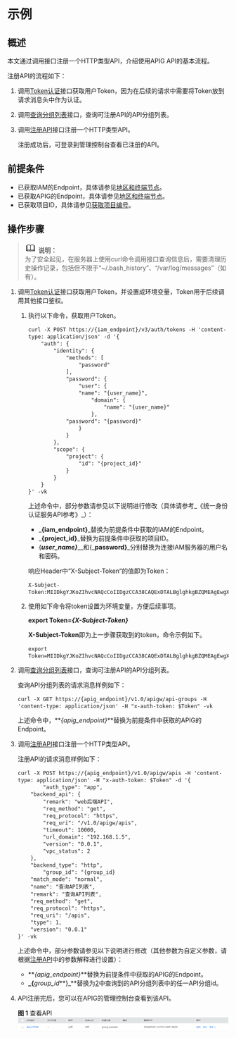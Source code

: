 # 示例<a name="apig-zh-api-180713012"></a>

## 概述<a name="section142673304107"></a>

本文通过调用接口注册一个HTTP类型API，介绍使用APIG API的基本流程。

注册API的流程如下：

1.  调用[Token认证](Token认证.md)接口获取用户Token，因为在后续的请求中需要将Token放到请求消息头中作为认证。
2.  调用[查询分组列表](查询分组列表.md)接口，查询可注册API的API分组列表。
3.  调用[注册API](注册API.md)接口注册一个HTTP类型API。

    注册成功后，可登录到管理控制台查看已注册的API。


## 前提条件<a name="section91264715102"></a>

-   已获取IAM的Endpoint，具体请参见[地区和终端节点](http://developer.huaweicloud.com/endpoint.html)。
-   已获取APIG的Endpoint，具体请参见[地区和终端节点](http://developer.huaweicloud.com/endpoint.html)。
-   已获取项目ID，具体请参见[获取项目编号](获取项目编号.md)。

## 操作步骤<a name="section680742610404"></a>

>![](public_sys-resources/icon-note.gif) **说明：**   
>为了安全起见，在服务器上使用curl命令调用接口查询信息后，需要清理历史操作记录，包括但不限于“\~/.bash\_history”、“/var/log/messages”（如有）。  

1.  调用[Token认证](Token认证.md)接口获取用户Token，并设置成环境变量，Token用于后续调用其他接口鉴权。
    1.  执行以下命令，获取用户Token。

        ```
        curl -X POST https://{iam_endpoint}/v3/auth/tokens -H 'content-type: application/json' -d '{
        	"auth": {
        		"identity": {
        			"methods": [
        				"password"
        			],
        			"password": {
        				"user": {
        				"name": "{user_name}",
        					"domain": {
        						"name": "{user_name}"
        					},
        			"password": "{password}"
        				}
        			}
        		},
        		"scope": {
        			"project": {
        				"id": "{project_id}"
        			}
        		}
        	}
        }' -vk
        ```

        上述命令中，部分参数请参见以下说明进行修改（具体请参考_《统一身份认证服务API参考》_）：

        -   _**\{iam\_endpoint\}**_替换为前提条件中获取的IAM的Endpoint。
        -   _**\{project\_id\}**_替换为前提条件中获取的项目ID。
        -   \{**_user\_name\}_**__和\{_**password\}**_分别替换为连接IAM服务器的用户名和密码。

        响应Header中“X-Subject-Token“的值即为Token：

        ```
        X-Subject-Token:MIIDkgYJKoZIhvcNAQcCoIIDgzCCA38CAQExDTALBglghkgBZQMEAgEwgXXXXX...
        ```

    2.  使用如下命令将token设置为环境变量，方便后续事项。

        **export Token=_\{_**_**X-Subject-Token\}**_

        **X-Subject-Token**即为上一步骤获取到的token，命令示例如下。

        ```
        export Token=MIIDkgYJKoZIhvcNAQcCoIIDgzCCA38CAQExDTALBglghkgBZQMEAgEwgXXXXX...
        ```


2.  <a name="li068011251502"></a>调用[查询分组列表](查询分组列表.md)接口，查询可注册API的API分组列表。

    查询API分组列表的请求消息样例如下：

    ```
    curl -X GET https://{apig_endpoint}/v1.0/apigw/api-groups -H 'content-type: application/json' -H "x-auth-token: $Token" -vk
    ```

    上述命令中，**_\{apig\_endpoint\}_**替换为前提条件中获取的APIG的Endpoint。

3.  调用[注册API](注册API.md)接口注册一个HTTP类型API。

    注册API的请求消息样例如下：

    ```
    curl -X POST https://{apig_endpoint}/v1.0/apigw/apis -H 'content-type: application/json' -H "x-auth-token: $Token" -d '{
            "auth_type": "app",
    	"backend_api": {
    		"remark": "web后端API",
    		"req_method": "get",
    		"req_protocol": "https",
    		"req_uri": "/v1.0/apigw/apis",
    		"timeout": 10000,
    		"url_domain": "192.168.1.5",
    		"version": "0.0.1",
    		"vpc_status": 2
    	},
    	"backend_type": "http",
            "group_id": "{group_id}
    	"match_mode": "normal",
    	"name": "查询API列表",
    	"remark": "查询API列表",
    	"req_method": "get",
    	"req_protocol": "https",
    	"req_uri": "/apis",
    	"type": 1,
    	"version": "0.0.1"
    }' -vk
    ```

    上述命令中，部分参数请参见以下说明进行修改（其他参数为自定义参数，请根据[注册API](注册API.md)中的参数解释进行设置）：

    -   **_\{apig\_endpoint\}_**替换为前提条件中获取的APIG的Endpoint。
    -   **_\{**_group\_id_**\}_**替换为[2](#li068011251502)中查询到的API分组列表中的任一API分组id。

4.  API注册完后，您可以在APIG的管理控制台查看到该API。

    **图 1**  查看API<a name="fig775989175411"></a>  
    ![](figures/查看API.png "查看API")


